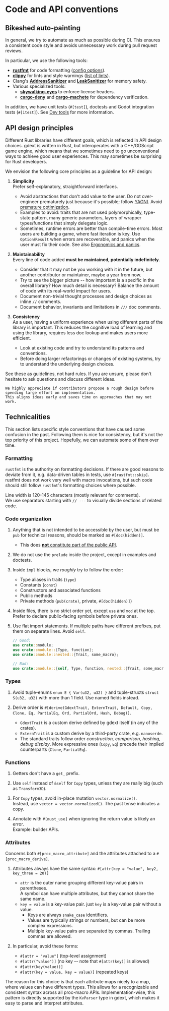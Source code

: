 # Code and API conventions


<!-- toc -->

## Bikeshed auto-painting

In general, we try to automate as much as possible during CI. This ensures a consistent code style and avoids unnecessary work during
pull request reviews.

In particular, we use the following tools:

* [**rustfmt**] for code formatting ([config options][rustfmt-config]).
* [**clippy**] for lints and style warnings ([list of lints][clippy-lints]).
* Clang's [**AddressSanitizer**] and [**LeakSanitizer**] for memory safety.
* Various specialized tools:
  * [**skywalking-eyes**] to enforce license headers.
  * [**cargo-deny**] and [**cargo-machete**] for dependency verification.

In addition, we have unit tests (`#[test]`), doctests and Godot integration tests (`#[itest]`). 
See [Dev tools] for more information.

[**AddressSanitizer**]: https://clang.llvm.org/docs/AddressSanitizer.html 
[**cargo-deny**]: https://embarkstudios.github.io/cargo-deny
[**cargo-machete**]: https://github.com/bnjbvr/cargo-machete
[**clippy**]: https://doc.rust-lang.org/stable/clippy/usage.html
[**LeakSanitizer**]: https://clang.llvm.org/docs/LeakSanitizer.html
[**rustfmt**]: https://github.com/rust-lang/rustfmt
[**skywalking-eyes**]: https://github.com/apache/skywalking-eyes
[clippy-lints]: https://rust-lang.github.io/rust-clippy/master/index.html
[Dev tools]: dev-tools.md
[rustfmt-config]: https://rust-lang.github.io/rustfmt


## API design principles

Different Rust libraries have different goals, which is reflected in API design choices. gdext is written in Rust, but interoperates with 
a C++/GDScript game engine, which means that we sometimes need to go unconventional ways to achieve good user experiences.
This may sometimes be surprising for Rust developers.

We envision the following core principles as a guideline for API design:

1. **Simplicity**  
   Prefer self-explanatory, straightforward interfaces.
   * Avoid abstractions that don't add value to the user. 
     Do not over-engineer prematurely just because it's possible; follow [YAGNI][wiki-yagni]. Avoid [premature optimization][wiki-premature-opt].
   * Examples to avoid: traits that are not used polymorphically, type-state pattern, many generic parameters,
     layers of wrapper types/functions that simply delegate logic.
   * Sometimes, runtime errors are better than compile-time errors. Most users are building a game, where fast iteration is key.
     Use `Option`/`Result` when errors are recoverable, and panics when the user must fix their code. 
     See also [Ergonomics and panics][lib-ergonomics-panics].

2. **Maintainability**  
   Every line of code added **must be maintained, potentially indefinitely**.
   * Consider that it may not be you working with it in the future, but another contributor or maintainer, maybe a year from now.
   * Try to see the bigger picture -- how important is a specific in the overall library? How much detail is necessary?
     Balance the amount of code with its real-world impact for users.
   * Document non-trivial thought processes and design choices as inline `//` comments.
   * Document behavior, invariants and limitations in `///` doc comments.

3. **Consistency**  
   As a user, having a uniform experience when using different parts of the library is important.
   This reduces the cognitive load of learning and using the library, requires less doc lookup and makes users more efficient.
   * Look at existing code and try to understand its patterns and conventions.
   * Before doing larger refactorings or changes of existing systems, try to understand the underlying design choices.

See these as guidelines, not hard rules. If you are unsure, please don't hesitate to ask questions and discuss different ideas.

```admonish tip
We highly appreciate if contributors propose a rough design before spending large effort on implementation.
This aligns ideas early and saves time on approaches that may not work.
```


## Technicalities

This section lists specific style conventions that have caused some confusion in the past.
Following them is nice for consistency, but it's not the top priority of this project. Hopefully, we can automate some of them over time.


### Formatting

`rustfmt` is the authority on formatting decisions. If there are good reasons to deviate from it, e.g. data-driven tables in tests,
use `#[rustfmt::skip]`. rustfmt does not work very well with macro invocations, but such code should still follow `rustfmt`'s
formatting choices where possible.

Line width is 120-145 characters (mostly relevant for comments).  
We use separators starting with  `// ---` to visually divide sections of related code.


### Code organization

1. Anything that is not intended to be accessible by the user, but must be `pub` for technical reasons, should be marked as `#[doc(hidden)]`.
   * This does [**not** constitute part of the public API][lib-public-api]. 

1. We do not use the `prelude` inside the project, except in examples and doctests.

1. Inside `impl` blocks, we _roughly_ try to follow the order:
   * Type aliases in traits (`type`) 
   * Constants (`const`)
   * Constructors and associated functions
   * Public methods
   * Private methods (`pub(crate)`, private, `#[doc(hidden)]`)

1. Inside files, there is no strict order yet, except `use` and `mod` at the top. Prefer to declare public-facing symbols before private ones.

1. Use flat import statements. If multiple paths have different prefixes, put them on separate lines. Avoid `self`.
   ```rs
   // Good:
   use crate::module;
   use crate::module::{Type, function};
   use crate::module::nested::{Trait, some_macro};
   
   // Bad:
   use crate::module::{self, Type, function, nested::{Trait, some_macro}};
   ```


### Types

1. Avoid tuple-enums `enum E { Var(u32, u32) }` and tuple-structs `struct S(u32, u32)` with more than 1 field. Use named fields instead.

1. Derive order is `#[derive(GdextTrait, ExternTrait, Default, Copy, Clone, Eq, PartialEq, Ord, PartialOrd, Hash, Debug)]`.
   * `GdextTrait` is a custom derive defined by gdext itself (in any of the crates).
   * `ExternTrait` is a custom derive by a third-party crate, e.g. `nanoserde`.
   * The standard traits follow order _construction, comparison, hashing, debug display_.
     More expressive ones (`Copy`, `Eq`) precede their implied counterparts (`Clone`, `PartialEq`).


### Functions

1. Getters don't have a `get_` prefix.

1. Use `self` instead of `&self` for `Copy` types, unless they are really big (such as `Transform3D`).

1. For `Copy` types, avoid in-place mutation `vector.normalize()`.  
   Instead, use `vector = vector.normalized()`. The past tense indicates a copy.
 
1. Annotate with `#[must_use]` when ignoring the return value is likely an error.  
   Example: builder APIs.


### Attributes

Concerns both `#[proc_macro_attribute]` and the attributes attached to a `#[proc_macro_derive]`.

1. Attributes always have the same syntax: `#[attr(key = "value", key2, key_three = 20)]`
   * `attr` is the outer name grouping different key-value pairs in parentheses.  
     A symbol can have multiple attributes, but they cannot share the same name.
   * `key = value` is a key-value pair. just `key` is a key-value pair without a value.
     * Keys are always `snake_case` identifiers.  
     * Values are typically strings or numbers, but can be more complex expressions.
     * Multiple key-value pairs are separated by commas. Trailing commas are allowed.

2. In particular, avoid these forms:
   * `#[attr = "value"]` (top-level assignment)
   * `#[attr("value")]` (no key -- note that `#[attr(key)]` is allowed)
   * `#[attr(key(value))]`
   * `#[attr(key = value, key = value)]` (repeated keys)

The reason for this choice is that each attribute maps nicely to a map, where values can have different types.
This allows for a recognizable and consistent syntax across all proc-macro APIs. Implementation-wise, this pattern is
directly supported by the `KvParser` type in gdext, which makes it easy to parse and interpret attributes.


[lib-ergonomics-panics]: https://godot-rust.github.io/docs/gdext/master/godot/#ergonomics-and-panics
[lib-public-api]: https://godot-rust.github.io/docs/gdext/master/godot/#public-api
[wiki-premature-opt]: https://en.wikipedia.org/wiki/Program_optimization#When_to_optimize
[wiki-yagni]: https://en.wikipedia.org/wiki/YAGNI
